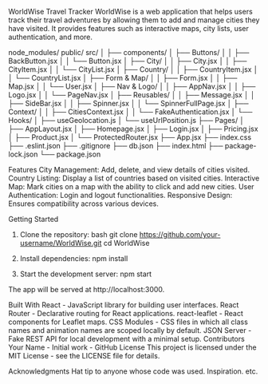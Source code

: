 WorldWise Travel Tracker
WorldWise is a web application that helps users track their travel adventures by allowing them to add and manage cities they have visited. It provides features such as interactive maps, city lists, user authentication, and more.

node_modules/
public/
src/
│
├── components/
│ ├── Buttons/
│ │ ├── BackButton.jsx
│ │ └── Button.jsx
│ ├── City/
│ │ ├── City.jsx
│ │ ├── CityItem.jsx
│ │ └── CityList.jsx
│ ├── Country/
│ │ ├── CountryItem.jsx
│ │ └── CountryList.jsx
│ ├── Form & Map/
│ │ ├── Form.jsx
│ │ ├── Map.jsx
│ │ └── User.jsx
│ ├── Nav & Logo/
│ │ ├── AppNav.jsx
│ │ ├── Logo.jsx
│ │ └── PageNav.jsx
│ ├── Reusables/
│ │ ├── Message.jsx
│ │ ├── SideBar.jsx
│ │ ├── Spinner.jsx
│ │ └── SpinnerFullPage.jsx
│ ├── Context/
│ │ ├── CitiesContext.jsx
│ │ └── FakeAuthentication.jsx
│ └── Hooks/
│ ├── useGeolocation.js
│ └── useUrlPosition.js
├── Pages/
│ ├── AppLayout.jsx
│ ├── Homepage.jsx
│ ├── Login.jsx
│ ├── Pricing.jsx
│ ├── Product.jsx
│ └── ProtectedRouter.jsx
├── App.jsx
├── index.css
├── .eslint.json
├── .gitignore
├── db.json
├── index.html
├── package-lock.json
└── package.json

Features
City Management: Add, delete, and view details of cities visited.
Country Listing: Display a list of countries based on visited cities.
Interactive Map: Mark cities on a map with the ability to click and add new cities.
User Authentication: Login and logout functionalities.
Responsive Design: Ensures compatibility across various devices.

Getting Started

1. Clone the repository:
   bash git clone https://github.com/your-username/WorldWise.git
   cd WorldWise

2. Install dependencies: npm install

3. Start the development server: npm start

The app will be served at http://localhost:3000.

Built With
React - JavaScript library for building user interfaces.
React Router - Declarative routing for React applications.
react-leaflet - React components for Leaflet maps.
CSS Modules - CSS files in which all class names and animation names are scoped locally by default.
JSON Server - Fake REST API for local development with a minimal setup.
Contributors
Your Name - Initial work - GitHub
License
This project is licensed under the MIT License - see the LICENSE file for details.

Acknowledgments
Hat tip to anyone whose code was used.
Inspiration.
etc.
